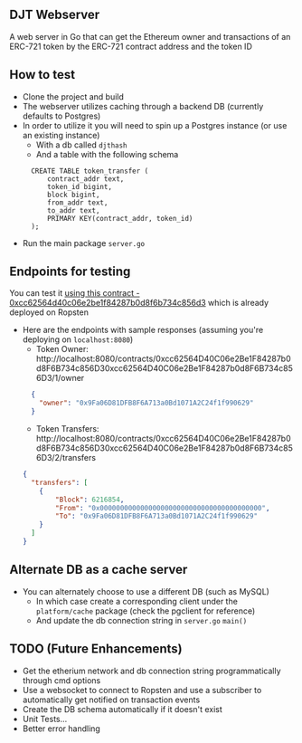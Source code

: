 ## DJT Webserver

A web server in Go that can get the Ethereum owner and transactions of an ERC-721 token by 
the ERC-721 contract address and the token ID

## How to test
* Clone the project and build
* The webserver utilizes caching through a backend DB (currently defaults to Postgres)
* In order to utilize it you will need to spin up a Postgres instance (or use an existing instance)
    * With a db called `djthash` 
    * And a table with the following schema
    ```postgresql
      CREATE TABLE token_transfer (
          contract_addr text,
          token_id bigint,
          block bigint,
          from_addr text,
          to_addr text,
          PRIMARY KEY(contract_addr, token_id)
      );
    ```
* Run the main package `server.go`

## Endpoints for testing
You can test it [using this contract - 0xcc62564d40c06e2be1f84287b0d8f6b734c856d3](https://ropsten.etherscan.io/address/0xcc62564d40c06e2be1f84287b0d8f6b734c856d3) which is already deployed on Ropsten
* Here are the endpoints with sample responses (assuming you're deploying on `localhost:8080`)
    * Token Owner: http://localhost:8080/contracts/0xcc62564D40C06e2Be1F84287b0d8F6B734c856D30xcc62564D40C06e2Be1F84287b0d8F6B734c856D3/1/owner   
  ```json
    {
      "owner": "0x9Fa06D81DFB8F6A713a0Bd1071A2C24f1f990629"
    }
    ```
    * Token Transfers: http://localhost:8080/contracts/0xcc62564D40C06e2Be1F84287b0d8F6B734c856D30xcc62564D40C06e2Be1F84287b0d8F6B734c856D3/2/transfers
    ```json
    {
      "transfers": [
        {
            "Block": 6216854,
            "From": "0x0000000000000000000000000000000000000000",
            "To": "0x9Fa06D81DFB8F6A713a0Bd1071A2C24f1f990629"
        }
      ]
    }
    ```

## Alternate DB as a cache server
* You can alternately choose to use a different DB (such as MySQL)
    * In which case create a corresponding client under the `platform/cache` package (check the pgclient for reference)
    * And update the db connection string in `server.go` `main()`
    
## TODO (Future Enhancements)
* Get the etherium network and db connection string programmatically through cmd options
* Use a websocket to connect to Ropsten and use a subscriber to automatically get notified on transaction events
* Create the DB schema automatically if it doesn't exist
* Unit Tests...
* Better error handling